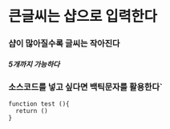# 큰글씨는 샵으로 입력한다
### 샵이 많아질수록 글씨는 작아진다
##### 5개까지 가능하다

### 소스코드를 넣고 싶다면 백틱문자를 활용한다`

```
function test (){
  return ()
}